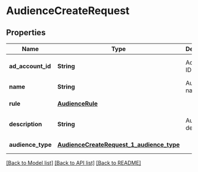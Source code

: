 # AudienceCreateRequest
## Properties

| Name | Type | Description | Notes |
|------------ | ------------- | ------------- | -------------|
| **ad\_account\_id** | **String** | Ad account ID. | [optional] [default to null] |
| **name** | **String** | Audience name. | [default to null] |
| **rule** | [**AudienceRule**](AudienceRule.md) |  | [default to null] |
| **description** | **String** | Audience description. | [optional] [default to null] |
| **audience\_type** | [**AudienceCreateRequest_1_audience_type**](AudienceCreateRequest_1_audience_type.md) |  | [default to null] |

[[Back to Model list]](../README.md#documentation-for-models) [[Back to API list]](../README.md#documentation-for-api-endpoints) [[Back to README]](../README.md)

